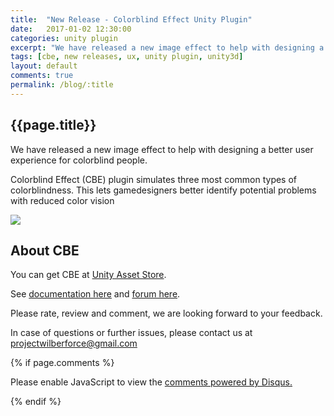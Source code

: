 ```yaml
---
title:  "New Release - Colorblind Effect Unity Plugin"
date:   2017-01-02 12:30:00
categories: unity plugin
excerpt: "We have released a new image effect to help with designing a better user experience for colorblind people."
tags: [cbe, new releases, ux, unity plugin, unity3d]
layout: default
comments: true
permalink: /blog/:title
---
```


## {{page.title}}

We have released a new image effect to help with designing a better user experience for colorblind people.

Colorblind Effect (CBE) plugin simulates three most common types of colorblindness. This lets gamedesigners better identify potential problems with reduced color vision

![]({{site.baseurl}}/images/colorblind1.jpg)

## About CBE

You can get CBE at [Unity Asset Store](https://www.assetstore.unity3d.com/en/#!/content/76360).

See [documentation here](https://projectwilberforce.github.io/colorblind/) and [forum here](https://forum.unity3d.com/threads/released-colorblind-image-effect-check-how-colorblind-see-your-game.448971/).

Please rate, review and comment, we are looking forward to your feedback.

In case of questions or further issues, please contact us at <projectwilberforce@gmail.com>

{% if page.comments %}
<div id="disqus_thread"></div>
<script>
var disqus_config = function () {
this.page.url = "{{site.url}}{{ page.url }}"; // <--- use canonical URL
this.page.identifier = "{{ page.id }}";
};
(function() { // DON'T EDIT BELOW THIS LINE
var d = document, s = d.createElement('script');
s.src = '//vaounityplugin.disqus.com/embed.js';
s.setAttribute('data-timestamp', +new Date());
(d.head || d.body).appendChild(s);
})();
</script>

<noscript>Please enable JavaScript to view the <a href="https://disqus.com/?ref_noscript" rel="nofollow">comments powered by Disqus.</a></noscript>
</div>

{% endif %}